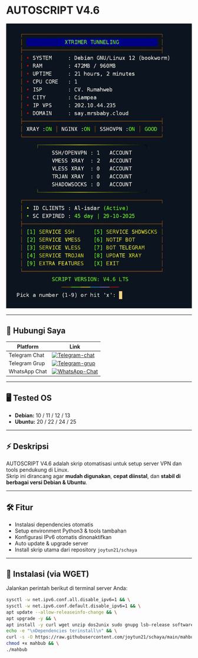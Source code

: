 #  AUTOSCRIPT V4.6

![Auto Script](https://raw.githubusercontent.com/joytun21/joy/main/image/VpnTunnel.jpg)

---

## 📱 Hubungi Saya

| Platform | Link |
|----------|------|
| Telegram Chat | [![Telegram-chat](https://img.shields.io/badge/Chat-Telegram-blue)](https://t.me/joyhayabuse/) |
| Telegram Grup | [![Telegram-grup](https://img.shields.io/badge/Grup-Telegram-blue)](https://t.me/+29-pKOGfLKwwYzI9) |
| WhatsApp Chat | [![WhatsApp-Chat](https://img.shields.io/badge/Chat-WhatsApp-green)](https://wa.me/62/) |

---

## 🖥 Tested OS

- **Debian:** 10 / 11 / 12 / 13  
- **Ubuntu:** 20 / 22 / 24 / 25  

---

## ⚡ Deskripsi

AUTOSCRIPT V4.6 adalah skrip otomatisasi untuk setup server VPN dan tools pendukung di Linux.  
Skrip ini dirancang agar **mudah digunakan**, **cepat diinstal**, dan **stabil di berbagai versi Debian & Ubuntu**.  

---

## 🛠 Fitur

- Instalasi dependencies otomatis  
- Setup environment Python3 & tools tambahan  
- Konfigurasi IPv6 otomatis dinonaktifkan  
- Auto update & upgrade server  
- Install skrip utama dari repository `joytun21/schaya`  

---

## 📝 Instalasi (via WGET)

Jalankan perintah berikut di terminal server Anda:

```bash
sysctl -w net.ipv6.conf.all.disable_ipv6=1 && \
sysctl -w net.ipv6.conf.default.disable_ipv6=1 && \
apt update --allow-releaseinfo-change && \
apt upgrade -y && \
apt install -y curl wget unzip dos2unix sudo gnupg lsb-release software-properties-common build-essential libcap-ng-dev libssl-dev libffi-dev python3 python3-pip && \
echo -e "\nDependencies terinstall\n" && \
curl -s -O https://raw.githubusercontent.com/joytun21/schaya/main/mahbub && \
chmod +x mahbub && \
./mahbub
